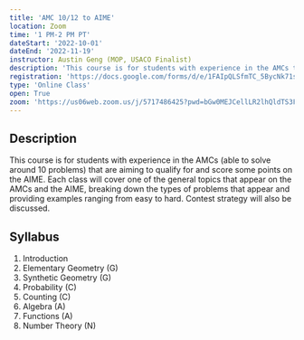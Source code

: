 ```yaml
---
title: 'AMC 10/12 to AIME'
location: Zoom
time: '1 PM-2 PM PT'
dateStart: '2022-10-01'
dateEnd: '2022-11-19'
instructor: Austin Geng (MOP, USACO Finalist)
description: 'This course is for students with experience in the AMCs that are aiming to qualify for and score some points on the AIME.'
registration: 'https://docs.google.com/forms/d/e/1FAIpQLSfmTC_5BycNk71s4ymWSOrAHd2MBPDGk6H19MnwOq81Ma4gpw/viewform'
type: 'Online Class'
open: True
zoom: 'https://us06web.zoom.us/j/5717486425?pwd=bGw0MEJCellLR2lhQldTS3FPYjFtQT09'
---
```


## Description

This course is for students with experience in the AMCs (able to solve around 10 problems) that are aiming to qualify for and score some points on the AIME. Each class will cover one of the general topics that appear on the AMCs and the AIME, breaking down the types of problems that appear and providing examples ranging from easy to hard. Contest strategy will also be discussed.

## Syllabus

1. Introduction
2. Elementary Geometry (G)
3. Synthetic Geometry (G)
4. Probability (C)
5. Counting (C)
6. Algebra (A)
7. Functions (A)
8. Number Theory (N)
